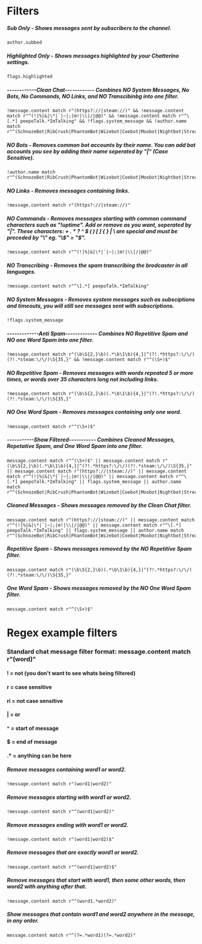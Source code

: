 # Filters

##### Sub Only - Shows messages sent by subscribers to the channel.
```
author.subbed
```

##### Highlighted Only - Shows messages highlighted by your Chatterino settings.
```
flags.highlighted
```

##### ------------Clean Chat------------ Combines NO System Messages, No Bots, No Commands, NO Links, and NO Transcibinbg into one filter.
```
!message.content match r"(https?://|steam://)" && !message.content match r"^(!|%|&|\*|`|~|;|m!|\\|/|@@)" && !message.content match r"^\[.*] peepoTalk.*ImTalking" && !flags.system_message && !author.name match r"^(SchnozeBot|RibCrush|PhantomBot|Wizebot|Coebot|Moobot|Nightbot|StreamElements|Fossabot|ThePositiveBot|SupiBot)$"
```

##### NO Bots - Removes common bot accounts by their name. You can add bot accounts you see by adding their name seperated by "|" (Case Sensitive).
```
!author.name match r"^(SchnozeBot|RibCrush|PhantomBot|Wizebot|Coebot|Moobot|Nightbot|StreamElements|Fossabot|ThePositiveBot|SupiBot)$"
```

##### NO Links - Removes messages containing links.
```
!message.content match r"(https?://|steam://)"
```

##### NO Commands - Removes messages starting with common command characters such as "!uptime". Add or remove as you want, seperated by "|". These characters: + . * ? ^ $ ( ) [ ] { } | \ are special and must be preceded by "\\" eg. "\\$" = "$".
```
!message.content match r"^(!|%|&|\*|`|~|;|m!|\\|/|@@)"
```

##### NO Transcribing - Removes the spam transcribing the brodcaster in all languages.
```
!message.content match r"^\[.*] peepoTalk.*ImTalking"
```

##### NO System Messages - Removes system messages such as subsciptions and timeouts, you will still see messages sent with subscriptions.
```
!flags.system_message
```

##### -------------Anti Spam------------- Combines NO Repetitive Spam and NO one Word Spam into one filter.
```
!message.content match r"(\b\S{2,}\b)(.*\b\1\b){4,}|^(?!.*https?:\/\/)(?!.*steam:\/\/)\S{35,}" && !message.content match r"^(\S+)$"
```

##### NO Repetitive Spam - Removes messages with words repeated 5 or more times, or words over 35 characters long not including links.
```
!message.content match r"(\b\S{2,}\b)(.*\b\1\b){4,}|^(?!.*https?:\/\/)(?!.*steam:\/\/)\S{35,}"
```

##### NO One Word Spam - Removes messages containing only one word.
```
!message.content match r"^(\S+)$"
```

##### -----------Show Filtered----------- Combines Cleaned Messages, Repetative Spam, and One Word Spam into one filter.
```
message.content match r"^(\S+)$" || message.content match r"(\b\S{2,}\b)(.*\b\1\b){4,}|^(?!.*https?:\/\/)(?!.*steam:\/\/)\S{35,}" || message.content match r"(https?://|steam://)" || message.content match r"^(!|%|&|\*|`|~|;|m!|\\|/|@@)" || message.content match r"^\[.*] peepoTalk.*ImTalking" || flags.system_message || author.name match r"^(SchnozeBot|RibCrush|PhantomBot|Wizebot|Coebot|Moobot|Nightbot|StreamElements|Fossabot|ThePositiveBot|SupiBot)$"
```

##### Cleaned Messages - Shows messages removed by the Clean Chat filter.
```
message.content match r"(https?://|steam://)" || message.content match r"^(!|%|&|\*|`|~|;|m!|\\|/|@@)" || message.content match r"^\[.*] peepoTalk.*ImTalking" || flags.system_message || author.name match r"^(SchnozeBot|RibCrush|PhantomBot|Wizebot|Coebot|Moobot|Nightbot|StreamElements|Fossabot|ThePositiveBot|SupiBot)$"
```

##### Repetitive Spam - Shows messages removed by the NO Repetitive Spam filter.
```
message.content match r"(\b\S{2,}\b)(.*\b\1\b){4,}|^(?!.*https?:\/\/)(?!.*steam:\/\/)\S{35,}"
```

##### One Word Spam - Shows messages removed by the NO One Word Spam filter.
```
message.content match r"^(\S+)$"
```

# Regex example filters

### Standard chat message filter format: message.content match r"(word)"
#### ! = not (you don't want to see whats being filtered)
#### r = case sensitive
#### ri = not case sensitive
#### | = or
#### ^ = start of message
#### $ = end of message
#### .* = anything can be here

##### Remove messages containing word1 or word2.
```
!message.content match r"(word1|word2)"
```

##### Remove messages starting with word1 or word2.
```
!message.content match r"^(word1|word2)"
```

##### Remove messages ending with word1 or word2.
```
!message.content match r"(word1|word2)$"
```

##### Remove messages that are exactly word1 or word2.
```
!message.content match r"^(word1|word2)$"
```

##### Remove messages that start with word1, then some other words, then word2 with anything after that.
```
!message.content match r"^(word1.*word2)"
```

##### Show messages that contain word1 and word2 anywhere in the message, in any order.
```
message.content match r"^(?=.*word1)(?=.*word2)"
```
